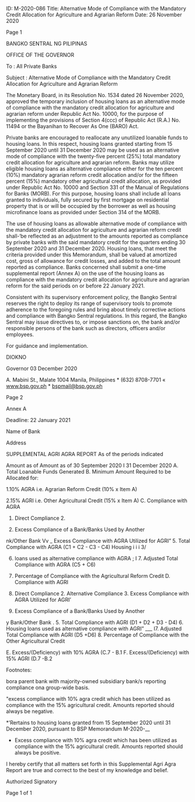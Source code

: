 ID: M-2020-086
Title: Alternative Mode of Compliance with the Mandatory Credit Allocation for Agriculture and Agrarian Reform
Date: 26 November 2020

Page 1

BANGKO SENTRAL NG PILIPINAS

OFFICE OF THE GOVERNOR

To : All Private Banks

Subject : Alternative Mode of Compliance with the Mandatory Credit Allocation for Agriculture and Agrarian Reform

The Monetary Board, in its Resolution No. 1534 dated 26 November 2020, approved the temporary inclusion of housing loans as an alternative mode of compliance with the mandatory credit allocation for agriculture and agrarian reform under Republic Act No. 10000, for the purpose of implementing the provisions of Section 4(ccc) of Republic Act (R.A.) No. 11494 or the Bayanihan to Recover As One (BARO) Act.

Private banks are encouraged to reallocate any unutilized loanable funds to housing loans. In this respect, housing loans granted starting from 15 September 2020 until 31 December 2020 may be used as an alternative mode of compliance with the twenty-five percent (25%) total mandatory credit allocation for agriculture and agrarian reform. Banks may utilize eligible housing loans as alternative compliance either for the ten percent (10%) mandatory agrarian reform credit allocation and/or for the fifteen percent (15%) mandatory other agricultural credit allocation, as provided under Republic Act No. 10000 and Section 331 of the Manual of Regulations for Banks (MORB). For this purpose, housing loans shall include all loans granted to individuals, fully secured by first mortgage on residential property that is or will be occupied by the borrower as well as housing microfinance loans as provided under Section 314 of the MORB.

The use of housing loans as allowable alternative mode of compliance with the mandatory credit allocation for agriculture and agrarian reform credit shall-‘be reflected as an adjustment to the amounts reported as compliance by private banks with the said mandatory credit for the quarters ending 30 September 2020 and 31 December 2020. Housing loans, that meet the criteria provided under this Memorandum, shall be valued at amortized cost, gross of allowance for credit losses, and added to the total amount reported as compliance. Banks concerned shall submit a one-time supplemental report (Annex A) on the use of the housing loans as compliance with the mandatory credit allocation for agriculture and agrarian reform for the said periods on or before 22 January 2021.

Consistent with its supervisory enforcement policy, the Bangko Sentral reserves the right to deploy its range of supervisory tools to promote adherence to the foregoing rules and bring about timely corrective actions and compliance with Bangko Sentral regulations. In this regard, the Bangko Sentral may issue directives to, or impose sanctions on, the bank and/or responsible persons of the bank such as directors, officers and/or employees.

For guidance and implementation.

DIOKNO

Governor 03 December 2020

A. Mabini St., Malate 1004 Manila, Philippines * (632) 8708-7701 « www.bsp.gov.ph * bspmail@bsp.gov.ph

Page 2

Annex A

Deadline: 22 January 2021

Name of Bank

Address

SUPPLEMENTAL AGRI AGRA REPORT As of the periods indicated

Amount as of Amount as of 30 September 2020 I 31 December 2020 A. Total Loanable Funds Generated B. Minimum Amount Required to be Allocated for:

1.10% AGRA i.e. Agrarian Reform Credit (10% x Item A)

2.15% AGRI i.e. Other Agricultural Credit (15% x Item A) C. Compliance with AGRA

1. Direct Compliance 2.

3. Excess Compliance of a Bank/Banks Used by Another

nk/Other Bank Vv _ Excess Compliance with AGRA Utilized for AGRI” 5. Total Compliance with AGRA (C1 + C2 - C3 - C4) Housing i i i 3/

>

6. loans used as alternative compliance with AGRA ; I 7. Adjusted Total Compliance with AGRA (C5 + C6)

8. Percentage of Compliance with the Agricultural Reform Credit D. Compliance with AGRI

1. Direct Compliance 2. Alternative Compliance 3. Excess Compliance with AGRA Utilized for AGRI’

4. Excess Compliance of a Bank/Banks Used by Another

y Bank/Other Bank . 5. Total Compliance with AGRI (D1 + D2 + D3 - D4) 6. Housing loans used as alternative compliance with AGRI” ___ I7. Adjusted Total Compliance with AGRI (D5 +D6) 8. Percentage of Compliance with the Other Agricultural Credit

E. Excess/(Deficiency) with 10% AGRA (C.7 - B.1 F. Excess/(Deficiency) with 15% AGRI (D.7 -B.2

Footnotes:

bora parent bank with majority-owned subsidiary bank/s reporting compliance ona group-wide basis.

"excess compliance with 10% agra credit which has been utilized as compliance with the 15% agricultural credit. Amounts reported should always be negative.

*’Rertains to housing loans granted from 15 September 2020 until 31 December 2020, pursuant to BSP Memorandum M-2020-__

* Excess compliance with 10% agra credit which has been utilized as compliance with the 15% agricultural credit. Amounts reported should always be positive.

I hereby certify that all matters set forth in this Supplemental Agri Agra Report are true and correct to the best of my knowledge and belief.

Authorized Signatory

Page 1 of 1